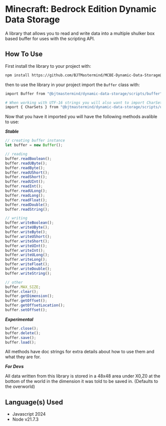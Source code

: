 # Minecraft: Bedrock Edition Dynamic Data Storage

A library that allows you to read and write data into a multiple shulker box based buffer for uses with the scripting API.

## How To Use

First install the library to your project with:

```sh
npm install https://github.com/BJTMastermind/MCBE-Dynamic-Data-Storage@1.0.0
```

then to use the library in your project import the `Buffer` class with:

```sh
import Buffer from "@bjtmastermind/dynamic-data-storage/scripts/buffer";

# When working with UTF-16 strings you will also want to import CharSets
import { CharSets } from "@bjtmastermind/dynamic-data-storage/scripts/utils/charsets.js";
```

Now that you have it imported you will have the following methods avalible to use:

***Stable***

```js
// creating buffer instance
let buffer = new Buffer();

// reading
buffer.readBoolean();
buffer.readUByte();
buffer.readByte();
buffer.readUShort();
buffer.readShort();
buffer.readUInt();
buffer.readInt();
buffer.readULong();
buffer.readLong();
buffer.readFloat();
buffer.readDouble();
buffer.readString();

// writing
buffer.writeBoolean();
buffer.writeUByte();
buffer.writeByte();
buffer.writeUShort();
buffer.writeShort();
buffer.writeUInt();
buffer.writeInt();
buffer.writeULong();
buffer.writeLong();
buffer.writeFloat();
buffer.writeDouble();
buffer.writeString();

// other
buffer.MAX_SIZE;
buffer.clear();
buffer.getDimension();
buffer.getOffset();
buffer.getOffsetLocation();
buffer.setOffset();
```

***Experimental***

```js
buffer.close();
buffer.delete();
buffer.save();
buffer.load();
```

All methods have doc strings for extra details about how to use them and what they are for.

***For Devs***

All data written from this library is stored in a 48x48 area under X0,Z0 at the bottom of the world in the dimension it was told to be saved in. (Defaults to the overworld)

## Language(s) Used

* Javascript 2024
* Node v21.7.3

